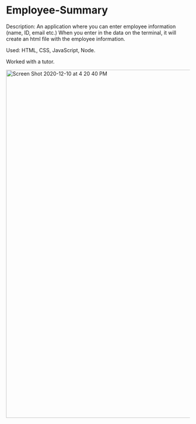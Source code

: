 # Employee-Summary

Description: An application where you can enter employee information (name, ID, email etc.) When you enter in the data on the terminal, it will create an html file with the employee information. 

Used: HTML, CSS, JavaScript, Node.

Worked with a tutor.

<img width="951" alt="Screen Shot 2020-12-10 at 4 20 40 PM" src="https://user-images.githubusercontent.com/68295354/101836885-cc180900-3b03-11eb-9246-f0e3b1111d39.png">
